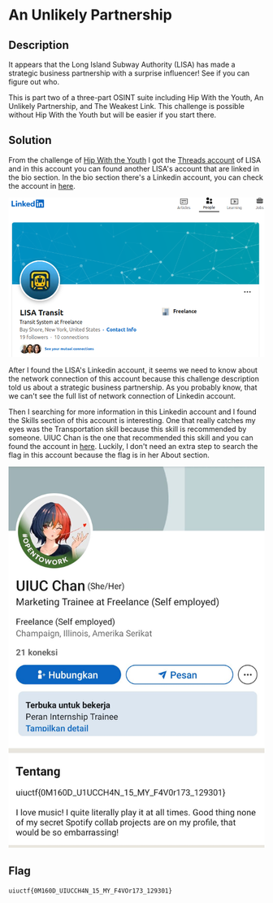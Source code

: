 # An Unlikely Partnership

## Description

It appears that the Long Island Subway Authority (LISA) has made a strategic business partnership with a surprise influencer! See if you can figure out who.

This is part two of a three-part OSINT suite including Hip With the Youth, An Unlikely Partnership, and The Weakest Link. This challenge is possible without Hip With the Youth but will be easier if you start there.

## Solution

From the challenge of [Hip With the Youth](../Hip%20With%20the%20Youth/README.md) I got the [Threads account](https://www.threads.net/@longislandsubwayauthority?xmt=AQGzEdCZpdsdmB0SA2zB7FMD9MRqyQxb5mdcfFYryXwbeKM) of LISA and in this account you can found another LISA's account that are linked in the bio section. In the bio section there's a Linkedin account, you can check the account in [here](https://www.linkedin.com/in/long-island-subway-authority/).

![LISA's Linkedin account](./1.png)

After I found the LISA's Linkedin account, it seems we need to know about the network connection of this account because this challenge description told us about a strategic business partnership. As you probably know, that we can't see the full list of network connection of Linkedin account.

Then I searching for more information in this Linkedin account and I found the Skills section of this account is interesting. One that really catches my eyes was the Transportation skill because this skill is recommended by someone. UIUC Chan is the one that recommended this skill and you can found the account in [here](https://www.linkedin.com/in/uiuc-chan). Luckily, I don't need an extra step to search the flag in this account because the flag is in her About section.

![Flag in about section](./flag.jpeg)

## Flag

`uiuctf{0M160D_UIUCCH4N_15_MY_F4VOr173_129301}`